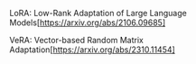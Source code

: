 LoRA: Low-Rank Adaptation of Large Language Models[https://arxiv.org/abs/2106.09685]

VeRA: Vector-based Random Matrix Adaptation[https://arxiv.org/abs/2310.11454]
